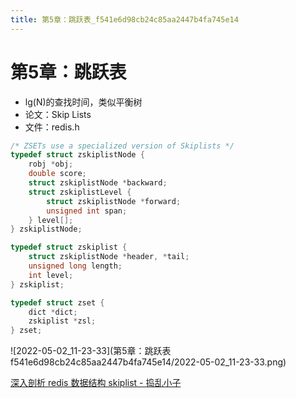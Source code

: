 ```yaml
---
title: 第5章：跳跃表_f541e6d98cb24c85aa2447b4fa745e14
---
```


# 第5章：跳跃表

- lg(N)的查找时间，类似平衡树
- 论文：Skip Lists
- 文件：redis.h

```c
/* ZSETs use a specialized version of Skiplists */
typedef struct zskiplistNode {
    robj *obj;
    double score;
    struct zskiplistNode *backward;
    struct zskiplistLevel {
        struct zskiplistNode *forward;
        unsigned int span;
    } level[];
} zskiplistNode;

typedef struct zskiplist {
    struct zskiplistNode *header, *tail;
    unsigned long length;
    int level;
} zskiplist;

typedef struct zset {
    dict *dict;
    zskiplist *zsl;
} zset;
```

![2022-05-02_11-23-33](第5章：跳跃表 f541e6d98cb24c85aa2447b4fa745e14/2022-05-02_11-23-33.png)

[深入剖析 redis 数据结构 skiplist - 捣乱小子](http://daoluan.net/%E6%9C%AA%E5%88%86%E7%B1%BB/2014/06/26/decode-redis-data-struct-skiplist.html)